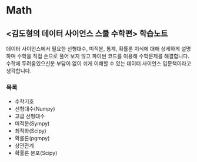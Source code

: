 # Math
## <김도형의 데이터 사이언스 스쿨 수학편> 학습노트
데이터 사이언스에서 필요한 선형대수, 미적분, 통계, 확률론 지식에 대해 상세하게 설명하며 수학을 직접 손으로 풀어 보지 않고 파이썬 코드를 이용해 수학문제를 해결합니다. 수학에 두려움있으신분 부담이 없이 쉬게 이해할 수 있는 데이터 사이언스 입문책이라고 생각합니다.
### 목록 
- 수학기호
- 선형대수(Numpy)
- 고급 선형대수
- 미적분(Sympy)
- 최적화(Scipy)
- 확룰론(pgmpy)
- 상관관계
- 확률론 분포(Scipy)
